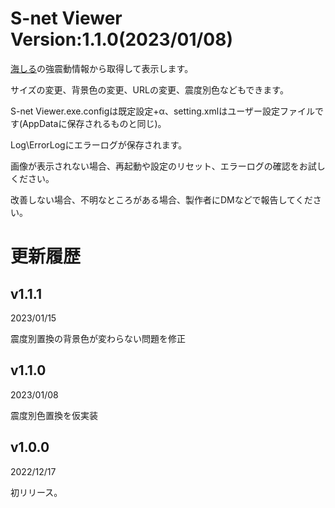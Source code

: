 ﻿# S-net Viewer  Version:1.1.0(2023/01/08)

[海しる](https://www.msil.go.jp/msil/htm/main.html?Lang=0)の強震動情報から取得して表示します。

サイズの変更、背景色の変更、URLの変更、震度別色などもできます。

S-net Viewer.exe.configは既定設定+α、setting.xmlはユーザー設定ファイルです(AppDataに保存されるものと同じ)。

Log\ErrorLogにエラーログが保存されます。


画像が表示されない場合、再起動や設定のリセット、エラーログの確認をお試しください。

改善しない場合、不明なところがある場合、製作者にDMなどで報告してください。


# 更新履歴

## v1.1.1
2023/01/15

震度別置換の背景色が変わらない問題を修正

## v1.1.0
2023/01/08

震度別色置換を仮実装

## v1.0.0 
2022/12/17

初リリース。